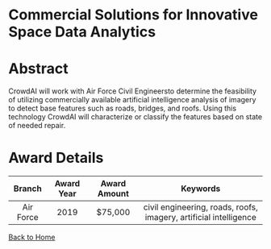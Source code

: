 
Commercial Solutions for Innovative Space Data Analytics
========================================================

# Abstract


CrowdAI will work with Air Force Civil Engineersto determine the feasibility of utilizing commercially available artificial intelligence analysis of imagery to detect base features such as roads, bridges, and roofs. Using this technology CrowdAI will characterize or classify the features based on state of needed repair.  

# Award Details

|Branch|Award Year|Award Amount|Keywords|
| :---: | :---: | :---: | :---: |
|Air Force|2019|$75,000|civil engineering, roads, roofs, imagery, artificial intelligence|
  
  


[Back to Home](https://github.com/chrischow/dod_sbir_awards#34)